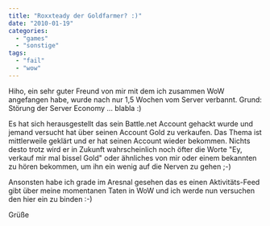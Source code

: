 ```yaml
---
title: "Roxxteady der Goldfarmer? :)"
date: "2010-01-19"
categories: 
  - "games"
  - "sonstige"
tags: 
  - "fail"
  - "wow"
---
```


Hiho, ein sehr guter Freund von mir mit dem ich zusammen WoW angefangen habe, wurde nach nur 1,5 Wochen vom Server verbannt. Grund: Störung der Server Economy ... blabla :)

Es hat sich herausgestellt das sein Battle.net Account gehackt wurde und jemand versucht hat über seinen Account Gold zu verkaufen. Das Thema ist mittlerweile geklärt und er hat seinen Account wieder bekommen. Nichts desto trotz wird er in Zukunft wahrscheinlich noch öfter die Worte "Ey, verkauf mir mal bissel Gold" oder ähnliches von mir oder einem bekannten zu hören bekommen, um ihn ein wenig auf die Nerven zu gehen ;-)

Ansonsten habe ich grade im Aresnal gesehen das es einen Aktivitäts-Feed gibt über meine momentanen Taten in WoW und ich werde nun versuchen den hier ein zu binden :-)

Grüße
